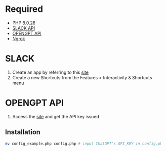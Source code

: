 # Required

-  PHP 8.0.28
-  [SLACK API](https://api.slack.com/)
-  [OPENGPT API](https://platform.openai.com/docs/api-reference/chat)
-  [Ngrok](https://ngrok.com/)

# SLACK

1. Create an app by referring to this [site](https://api.slack.com/)
2. Create a new Shortcuts from the Features > Interactivity & Shortcuts menu

# OPENGPT API

1. Access the [site](https://platform.openai.com/account/api-keys) and get the API key issued

## Installation

```bash
mv config_example.php config.php # input ChatGPT's API_KEY in config.php
```